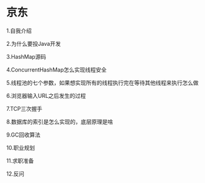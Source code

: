 # 京东
1.自我介绍

2.为什么要投Java开发

3.HashMap源码

4.ConcurrentHashMap怎么实现线程安全

5.线程池的七个参数，如果想实现所有的线程执行完在等待其他线程来执行怎么做

6.浏览器输入URL之后发生的过程

7.TCP三次握手

8.数据库的索引是怎么实现的，底层原理是啥

9.GC回收算法

10.职业规划

11.求职准备

12.反问
